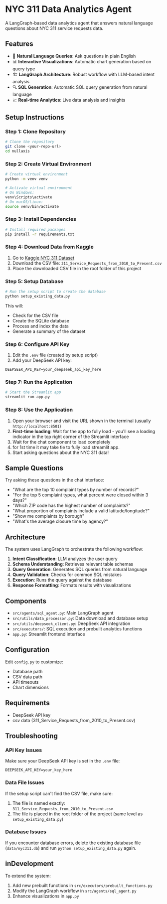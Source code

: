 # NYC 311 Data Analytics Agent

A LangGraph-based data analytics agent that answers natural language questions about NYC 311 service requests data.

## Features

- 🤖 **Natural Language Queries**: Ask questions in plain English
- 📊 **Interactive Visualizations**: Automatic chart generation based on query type
- 🏗️ **LangGraph Architecture**: Robust workflow with LLM-based intent analysis
- 🔍 **SQL Generation**: Automatic SQL query generation from natural language
- 📈 **Real-time Analytics**: Live data analysis and insights

## Setup Instructions

### Step 1: Clone Repository

```bash
# Clone the repository
git clone <your-repo-url>
cd nullaxis
```

### Step 2: Create Virtual Environment

```bash
# Create virtual environment
python -m venv venv

# Activate virtual environment
# On Windows:
venv\Scripts\activate
# On macOS/Linux:
source venv/bin/activate
```

### Step 3: Install Dependencies

```bash
# Install required packages
pip install -r requirements.txt
```

### Step 4: Download Data from Kaggle

1. Go to [Kaggle NYC 311 Dataset](https://www.kaggle.com/datasets/nycdata/nyc-311-service-requests)
2. Download the CSV file: `311_Service_Requests_from_2010_to_Present.csv`
3. Place the downloaded CSV file in the root folder of this project

### Step 5: Setup Database

```bash
# Run the setup script to create the database
python setup_existing_data.py
```

This will:
- Check for the CSV file
- Create the SQLite database
- Process and index the data
- Generate a summary of the dataset

### Step 6: Configure API Key

1. Edit the `.env` file (created by setup script)
2. Add your DeepSeek API key:
```
DEEPSEEK_API_KEY=your_deepseek_api_key_here
```

### Step 7: Run the Application

```bash
# Start the Streamlit app
streamlit run app.py
```

### Step 8: Use the Application

1. Open your browser and visit the URL shown in the terminal (usually `http://localhost:8501`)
2. **First-time loading**: Wait for the app to fully load - you'll see a loading indicator in the top right corner of the Streamlit interface
3. Wait for the chat component to load completely
4. for 1st time it may take tie to fully load streamlit app.
5. Start asking questions about the NYC 311 data!

## Sample Questions

Try asking these questions in the chat interface:

- "What are the top 10 complaint types by number of records?"
- "For the top 5 complaint types, what percent were closed within 3 days?"
- "Which ZIP code has the highest number of complaints?"
- "What proportion of complaints include a valid latitude/longitude?"
- "Show me complaints by borough"
- "What's the average closure time by agency?"

## Architecture

The system uses LangGraph to orchestrate the following workflow:

1. **Intent Classification**: LLM analyzes the user query
2. **Schema Understanding**: Retrieves relevant table schemas
3. **Query Generation**: Generates SQL queries from natural language
4. **Query Validation**: Checks for common SQL mistakes
5. **Execution**: Runs the query against the database
6. **Response Formatting**: Formats results with visualizations

## Components

- `src/agents/sql_agent.py`: Main LangGraph agent
- `src/utils/data_processor.py`: Data download and database setup
- `src/utils/deepseek_client.py`: DeepSeek API integration
- `src/executors/`: SQL execution and prebuilt analytics functions
- `app.py`: Streamlit frontend interface

## Configuration

Edit `config.py` to customize:
- Database path
- CSV data path
- API timeouts
- Chart dimensions

## Requirements

- DeepSeek API key
- csv data (311_Service_Requests_from_2010_to_Present.csv)

## Troubleshooting

### API Key Issues
Make sure your DeepSeek API key is set in the `.env` file:
```
DEEPSEEK_API_KEY=your_key_here
```

### Data File Issues
If the setup script can't find the CSV file, make sure:
1. The file is named exactly: `311_Service_Requests_from_2010_to_Present.csv`
2. The file is placed in the root folder of the project (same level as `setup_existing_data.py`)

### Database Issues
If you encounter database errors, delete the existing database file (`data/nyc311.db`) and run `python setup_existing_data.py` again.

## inDevelopment

To extend the system:

1. Add new prebuilt functions in `src/executors/prebuilt_functions.py`
2. Modify the LangGraph workflow in `src/agents/sql_agent.py`
3. Enhance visualizations in `app.py`

